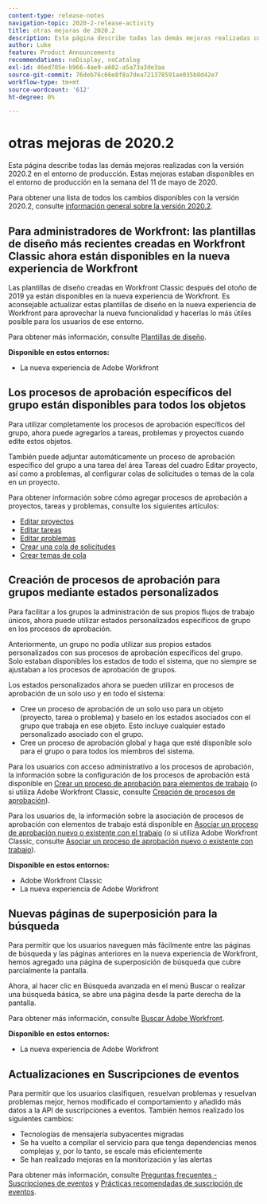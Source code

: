 ```yaml
---
content-type: release-notes
navigation-topic: 2020-2-release-activity
title: otras mejoras de 2020.2
description: Esta página describe todas las demás mejoras realizadas con la versión 2020.2 en el entorno de producción. Estas mejoras estaban disponibles en el entorno de producción en la semana del 11 de mayo de 2020.
author: Luke
feature: Product Announcements
recommendations: noDisplay, noCatalog
exl-id: 46ed705e-b966-4ae9-a602-a5a73a3de3aa
source-git-commit: 76deb76c66e8f8a7dea721378591ae035b8d42e7
workflow-type: tm+mt
source-wordcount: '612'
ht-degree: 0%

---
```


# otras mejoras de 2020.2

Esta página describe todas las demás mejoras realizadas con la versión 2020.2 en el entorno de producción. Estas mejoras estaban disponibles en el entorno de producción en la semana del 11 de mayo de 2020.

Para obtener una lista de todos los cambios disponibles con la versión 2020.2, consulte [información general sobre la versión 2020.2](../../../product-announcements/product-releases/2020.2.-release-activity/2020.2-release-overview.md).

## Para administradores de Workfront: las plantillas de diseño más recientes creadas en Workfront Classic ahora están disponibles en la nueva experiencia de Workfront

Las plantillas de diseño creadas en Workfront Classic después del otoño de 2019 ya están disponibles en la nueva experiencia de Workfront. Es aconsejable actualizar estas plantillas de diseño en la nueva experiencia de Workfront para aprovechar la nueva funcionalidad y hacerlas lo más útiles posible para los usuarios de ese entorno.

Para obtener más información, consulte [Plantillas de diseño](../../../administration-and-setup/customize-workfront/use-layout-templates/use-layout-templates-customize-ui.md).

**Disponible en estos entornos:**

* La nueva experiencia de Adobe Workfront

## Los procesos de aprobación específicos del grupo están disponibles para todos los objetos

Para utilizar completamente los procesos de aprobación específicos del grupo, ahora puede agregarlos a tareas, problemas y proyectos cuando edite estos objetos.

También puede adjuntar automáticamente un proceso de aprobación específico del grupo a una tarea del área Tareas del cuadro Editar proyecto, así como a problemas, al configurar colas de solicitudes o temas de la cola en un proyecto.

Para obtener información sobre cómo agregar procesos de aprobación a proyectos, tareas y problemas, consulte los siguientes artículos:

* [Editar proyectos](../../../manage-work/projects/manage-projects/edit-projects.md)
* [Editar tareas](../../../manage-work/tasks/manage-tasks/edit-tasks.md)
* [Editar problemas](../../../manage-work/issues/manage-issues/edit-issues.md)
* [Crear una cola de solicitudes](../../../manage-work/requests/create-and-manage-request-queues/create-request-queue.md)
* [Crear temas de cola](../../../manage-work/requests/create-and-manage-request-queues/create-queue-topics.md)

## Creación de procesos de aprobación para grupos mediante estados personalizados

Para facilitar a los grupos la administración de sus propios flujos de trabajo únicos, ahora puede utilizar estados personalizados específicos de grupo en los procesos de aprobación.

Anteriormente, un grupo no podía utilizar sus propios estados personalizados con sus procesos de aprobación específicos del grupo. Solo estaban disponibles los estados de todo el sistema, que no siempre se ajustaban a los procesos de aprobación de grupos.

Los estados personalizados ahora se pueden utilizar en procesos de aprobación de un solo uso y en todo el sistema:

* Cree un proceso de aprobación de un solo uso para un objeto (proyecto, tarea o problema) y baselo en los estados asociados con el grupo que trabaja en ese objeto. Esto incluye cualquier estado personalizado asociado con el grupo.
* Cree un proceso de aprobación global y haga que esté disponible solo para el grupo o para todos los miembros del sistema.

Para los usuarios con acceso administrativo a los procesos de aprobación, la información sobre la configuración de los procesos de aprobación está disponible en [Crear un proceso de aprobación para elementos de trabajo](../../../administration-and-setup/customize-workfront/configure-approval-milestone-processes/create-approval-processes.md) (o si utiliza Adobe Workfront Classic, consulte [Creación de procesos de aprobación](https://one.workfront.com/s/article/Creating-Approval-Processes-1001577410)).

Para los usuarios de, la información sobre la asociación de procesos de aprobación con elementos de trabajo está disponible en [Asociar un proceso de aprobación nuevo o existente con el trabajo](../../../review-and-approve-work/manage-approvals/associate-approval-with-work.md) (o si utiliza Adobe Workfront Classic, consulte [Asociar un proceso de aprobación nuevo o existente con trabajo](https://one.workfront.com/s/article/Associating-a-New-or-Existing-Approval-Process-with-Work-708455630)).

**Disponible en estos entornos:**

* Adobe Workfront Classic
* La nueva experiencia de Adobe Workfront

## Nuevas páginas de superposición para la búsqueda

Para permitir que los usuarios naveguen más fácilmente entre las páginas de búsqueda y las páginas anteriores en la nueva experiencia de Workfront, hemos agregado una página de superposición de búsqueda que cubre parcialmente la pantalla.

Ahora, al hacer clic en Búsqueda avanzada en el menú Buscar o realizar una búsqueda básica, se abre una página desde la parte derecha de la pantalla.

Para obtener más información, consulte [Buscar Adobe Workfront](../../../workfront-basics/navigate-workfront/search/search-workfront.md).

**Disponible en estos entornos:**

* La nueva experiencia de Adobe Workfront

## Actualizaciones en Suscripciones de eventos

Para permitir que los usuarios clasifiquen, resuelvan problemas y resuelvan problemas mejor, hemos modificado el comportamiento y añadido más datos a la API de suscripciones a eventos. También hemos realizado los siguientes cambios:

* Tecnologías de mensajería subyacentes migradas
* Se ha vuelto a compilar el servicio para que tenga dependencias menos complejas y, por lo tanto, se escale más eficientemente
* Se han realizado mejoras en la monitorización y las alertas

Para obtener más información, consulte [Preguntas frecuentes - Suscripciones de eventos](../../../wf-api/general/event-subs-faq.md) y [Prácticas recomendadas de suscripción de eventos](../../../wf-api/general/event-sub-best-practice.md).
